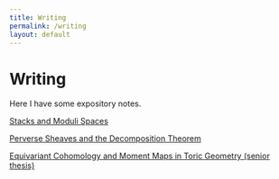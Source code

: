 ```yaml
---
title: Writing
permalink: /writing
layout: default
---
```

# Writing
Here I have some expository notes.



[Stacks and Moduli Spaces](https://s-ye.github.io/tex/good-notes/stacks-nice.pdf)

[Perverse Sheaves and the Decomposition Theorem](https://s-ye.github.io/tex/good-notes/perverse-sheaves-nice.pdf)

[Equivariant Cohomology and Moment Maps in Toric Geometry (senior thesis)](https://s-ye.github.io/tex/senior_thesis.pdf)


